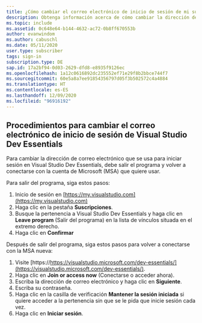 ```yaml
---
title: ¿Cómo cambiar el correo electrónico de inicio de sesión de mi suscripción Dev Essentials?
description: Obtenga información acerca de cómo cambiar la dirección de correo electrónico que usa para iniciar sesión en su pertenencia a Visual Studio Dev Essentials
ms.topic: include
ms.assetid: 0c648e64-b144-4632-ac72-0b8ff670553b
author: evanwindom
ms.author: cabuschl
ms.date: 05/11/2020
user.type: subscriber
tags: sign-in
subscription.type: DE
sap.id: 17a2bf94-0d03-2629-dfd8-e8935f9126ec
ms.openlocfilehash: 1a12c0616892dc235552ef71e29f8b2bbce744f7
ms.sourcegitcommit: 60e5a8a7ee91854356797d05f3b502572c4a4884
ms.translationtype: HT
ms.contentlocale: es-ES
ms.lasthandoff: 12/09/2020
ms.locfileid: "96916192"
---
```

## <a name="how-to-change-your-sign-in-email-for-visual-studio-dev-essentials"></a>Procedimientos para cambiar el correo electrónico de inicio de sesión de Visual Studio Dev Essentials

Para cambiar la dirección de correo electrónico que se usa para iniciar sesión en Visual Studio Dev Essentials, debe salir el programa y volver a conectarse con la cuenta de Microsoft (MSA) que quiere usar. 

Para salir del programa, siga estos pasos:
1. Inicio de sesión en [https://my.visualstudio.com](https://my.visualstudio.com)
0. Haga clic en la pestaña **Suscripciones**.
0. Busque la pertenencia a Visual Studio Dev Essentials y haga clic en **Leave program** (Salir del programa) en la lista de vínculos situada en el extremo derecho.
0. Haga clic en **Confirmar**

Después de salir del programa, siga estos pasos para volver a conectarse con la MSA nueva:
1. Visite [https://https://visualstudio.microsoft.com/dev-essentials/](https://visualstudio.microsoft.com/dev-essentials/).
0. Haga clic en **Join or access now** (Conectarse o acceder ahora).
0. Escriba la dirección de correo electrónico y haga clic en **Siguiente**.
0. Escriba su contraseña.
0. Haga clic en la casilla de verificación **Mantener la sesión iniciada** si quiere acceder a la pertenencia sin que se le pida que inicie sesión cada vez. 
0. Haga clic en **Iniciar sesión**.
